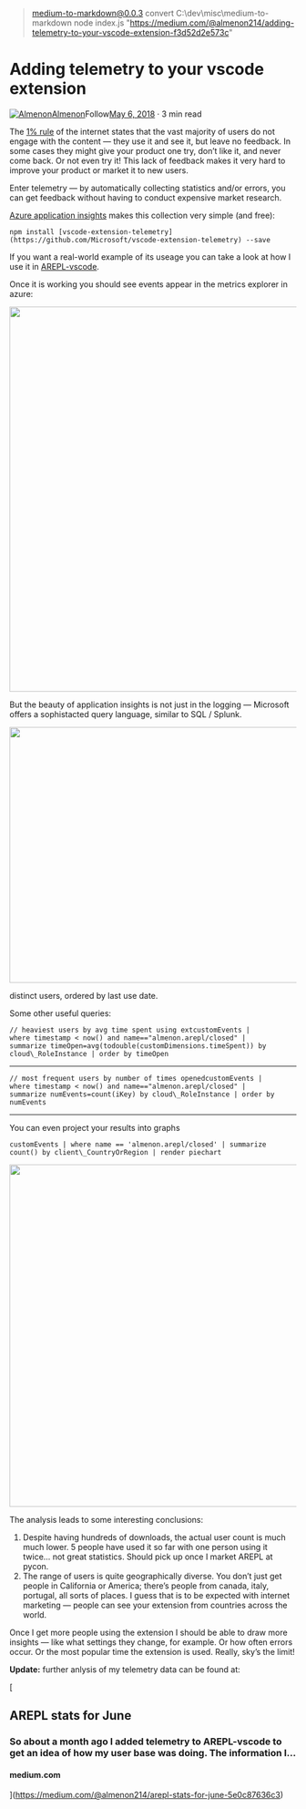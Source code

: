 
> medium-to-markdown@0.0.3 convert C:\dev\misc\medium-to-markdown
> node index.js "https://medium.com/@almenon214/adding-telemetry-to-your-vscode-extension-f3d52d2e573c"

Adding telemetry to your vscode extension
=========================================

[![Almenon](https://miro.medium.com/fit/c/96/96/1*4FAOBq9qVna6uHkxaolTtA.png)](https://medium.com/@almenon214?source=post_page-----f3d52d2e573c----------------------)[Almenon](https://medium.com/@almenon214?source=post_page-----f3d52d2e573c----------------------)Follow[May 6, 2018](https://medium.com/@almenon214/adding-telemetry-to-your-vscode-extension-f3d52d2e573c?source=post_page-----f3d52d2e573c----------------------) · 3 min read

The [1% rule](https://en.wikipedia.org/wiki/1%25_rule_(Internet_culture)) of the internet states that the vast majority of users do not engage with the content — they use it and see it, but leave no feedback. In some cases they might give your product one try, don’t like it, and never come back. Or not even try it! This lack of feedback makes it very hard to improve your product or market it to new users.

Enter telemetry — by automatically collecting statistics and/or errors, you can get feedback without having to conduct expensive market research.

[Azure application insights](https://azure.microsoft.com/en-us/services/application-insights/) makes this collection very simple (and free):

```
npm install [vscode-extension-telemetry](https://github.com/Microsoft/vscode-extension-telemetry) --save
```

If you want a real-world example of its useage you can take a look at how I use it in [AREPL-vscode](https://github.com/Almenon/AREPL-vscode/blob/master/src/telemetry.ts).

Once it is working you should see events appear in the metrics explorer in azure:

<img class="cp t u gw ak" src="https://miro.medium.com/max/1660/1\*SN6bXX35\_fpZG3xCCiqhng.png" width="830" height="676" role="presentation"/>

But the beauty of application insights is not just in the logging — Microsoft offers a sophistacted query language, similar to SQL / Splunk.

<img class="cp t u gw ak" src="https://miro.medium.com/max/1994/1\*AWTwMT2arn--kzsLhCJziw.png" width="997" height="449" role="presentation"/>

distinct users, ordered by last use date.

Some other useful queries:

```
// heaviest users by avg time spent using extcustomEvents |   
where timestamp < now() and name=="almenon.arepl/closed" |   
summarize timeOpen=avg(todouble(customDimensions.timeSpent)) by cloud\_RoleInstance | order by timeOpen
```

* * *

```
// most frequent users by number of times openedcustomEvents |   
where timestamp < now() and name=="almenon.arepl/closed" |   
summarize numEvents=count(iKey) by cloud\_RoleInstance | order by numEvents
```

* * *

You can even project your results into graphs

```
customEvents | where name == 'almenon.arepl/closed' | summarize count() by client\_CountryOrRegion | render piechart
```

<img class="cp t u gw ak" src="https://miro.medium.com/max/1448/1\*Su93PsHonYivRH\_b8ktvKw.png" width="724" height="601" role="presentation"/>

The analysis leads to some interesting conclusions:

1.  Despite having hundreds of downloads, the actual user count is much much lower. 5 people have used it so far with one person using it twice… not great statistics. Should pick up once I market AREPL at pycon.
2.  The range of users is quite geographically diverse. You don’t just get people in California or America; there’s people from canada, italy, portugal, all sorts of places. I guess that is to be expected with internet marketing — people can see your extension from countries across the world.

Once I get more people using the extension I should be able to draw more insights — like what settings they change, for example. Or how often errors occur. Or the most popular time the extension is used. Really, sky’s the limit!

**Update:** further anlysis of my telemetry data can be found at:

[

AREPL stats for June
--------------------

### So about a month ago I added telemetry to AREPL-vscode to get an idea of how my user base was doing. The information I…

#### medium.com

](https://medium.com/@almenon214/arepl-stats-for-june-5e0c87636c3)
